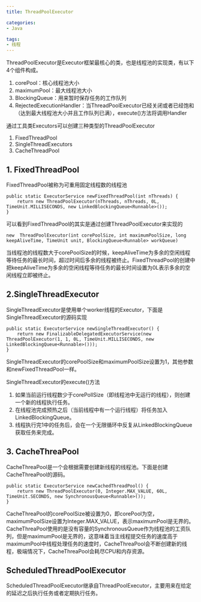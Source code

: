```yaml
---
title: ThreadPoolExecutor

categories: 
- Java

tags:
- 线程
---
```



ThreadPoolExecutor是Executor框架最核心的类，也是线程池的实现类，有以下4个组件构成。

1. corePool：核心线程池大小 
2. maximumPool：最大线程池大小
3. BlockingQueue：用来暂时保存任务的工作队列
4. RejectedExecutionHandler：当ThreadPoolExecutor已经关闭或者已经饱和（达到最大线程池大小并且工作队列已满），execute()方法将调用Handler
    
<!--more-->

通过工具类Executors可以创建三种类型的ThreadPoolExecutor

1. FixedThreadPool
2. SingleThreadExecutors
3. CacheThreadPool


## 1. **FixedThreadPool**

FixedThreadPool被称为可重用固定线程数的线程池

```
public static ExecutorService newFixedThreadPool(int nThreads) {
    return new ThreadPoolExecutor(nThreads, nThreads, 0L, TimeUnit.MILLISECONDS, new LinkedBlockingQueue<Runnable>());
}
```

可以看到FixedThreadPool的其实是通过创建ThreadPoolExecutor来实现的

```
new  ThreadPoolExecutor(int corePoolSize, int maximumPoolSize, long keepAliveTime, TimeUnit unit, BlockingQueue<Runnable> workQueue)
```

当线程池的线程数大于corePoolSize的时候，keepAliveTime为多余的空闲线程等待任务的最长时间，超过时间后多余的线程被终止。FixedThreadPool的创建中把keepAliveTime为多余的空闲线程等待任务的最长时间设置为0L表示多余的空闲线程立即被终止。


## 2.**SingleThreadExecutor**

SingleThreadExecutor是使用单个worker线程的Executor，下面是SingleThreadExecutor的源码实现

```
public static ExecutorService newSingleThreadExecutor() {
    return new FinalizableDelegatedExecutorService(new ThreadPoolExecutor(1, 1, 0L, TimeUnit.MILLISECONDS, new LinkedBlockingQueue<Runnable>()));
}
```
SingleThreadExecutor的corePoolSize和maximumPoolSize设置为1，其他参数和newFixedThreadPool一样。

SingleThreadExecutor的execute()方法

1. 如果当前运行线程数少于corePollSize（即线程池中无运行的线程），则创建一个新的线程执行任务。
2. 在线程池完成预热之后（当前线程中有一个运行线程）将任务加入LinkedBlockingQueue。
3. 线程执行完1中的任务后，会在一个无限循环中反复从LinkedBlockingQueue获取任务来完成。
 

## 3. **CacheThreaPool**

CacheThreaPool是一个会根据需要创建新线程的线程池。下面是创建CacheThreaPool的源码。

```
public static ExecutorService newCachedThreadPool() {
    return new ThreadPoolExecutor(0, Integer.MAX_VALUE, 60L, TimeUnit.SECONDS, new SynchronousQueue<Runnable>());
}
```
CacheThreaPool的corePoolSize被设置为0，即corePool为空，maximumPoolSize设置为Integer.MAX_VALUE，表示maximumPool是无界的。
CacheThreaPool使用的是没有容量的SynchronousQueue作为线程池的工资队列，但是maximumPool是无界的，这意味着当主线程提交任务的速度高于maximumPool中线程处理任务的速度时，CacheThreaPool会不断创建新的线程，极端情况下，CacheThreaPool会耗尽CPU和内存资源。


## ScheduledThreadPoolExecutor
ScheduledThreadPoolExecutor继承自ThreadPoolExecutor，主要用来在给定的延迟之后执行任务或者定期执行任务。